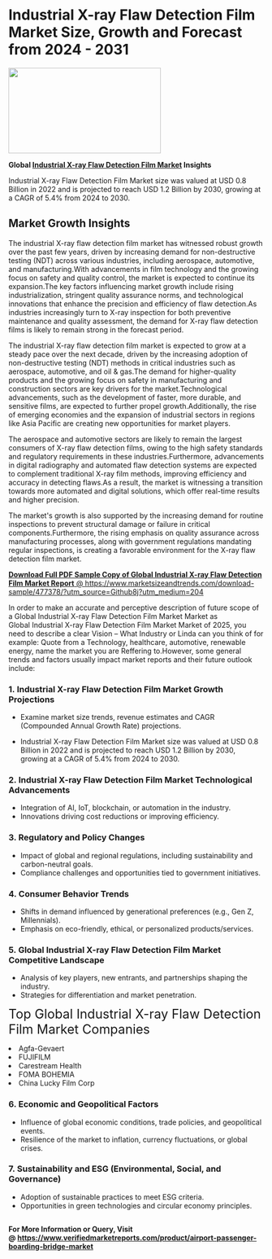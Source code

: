 <H1>Industrial X-ray Flaw Detection Film Market Size, Growth and Forecast from 2024 - 2031</H1><img class="aligncenter size-medium wp-image-584254" src="https://thirdeyenews.in/wp-content/uploads/2024/09/Global-Market-Research-300x168.jpeg" alt="" width="300" height="168" /><p><strong>Global&nbsp;<a href="https://www.marketsizeandtrends.com/download-sample/477378/?utm_source=Github8j?utm_medium=204">Industrial X-ray Flaw Detection Film Market</a> Insights</strong></p><p>Industrial X-ray Flaw Detection Film Market size was valued at USD 0.8 Billion in 2022 and is projected to reach USD 1.2 Billion by 2030, growing at a CAGR of 5.4% from 2024 to 2030.</p><p><h2>Market Growth Insights</h2> <p>The industrial X-ray flaw detection film market has witnessed robust growth over the past few years, driven by increasing demand for non-destructive testing (NDT) across various industries, including aerospace, automotive, and manufacturing.With advancements in film technology and the growing focus on safety and quality control, the market is expected to continue its expansion.The key factors influencing market growth include rising industrialization, stringent quality assurance norms, and technological innovations that enhance the precision and efficiency of flaw detection.As industries increasingly turn to X-ray inspection for both preventive maintenance and quality assessment, the demand for X-ray flaw detection films is likely to remain strong in the forecast period.</p> <p><a href="download_sample_link_here"></a></p> <p>The industrial X-ray flaw detection film market is expected to grow at a steady pace over the next decade, driven by the increasing adoption of non-destructive testing (NDT) methods in critical industries such as aerospace, automotive, and oil & gas.The demand for higher-quality products and the growing focus on safety in manufacturing and construction sectors are key drivers for the market.Technological advancements, such as the development of faster, more durable, and sensitive films, are expected to further propel growth.Additionally, the rise of emerging economies and the expansion of industrial sectors in regions like Asia Pacific are creating new opportunities for market players.</p> <p>The aerospace and automotive sectors are likely to remain the largest consumers of X-ray flaw detection films, owing to the high safety standards and regulatory requirements in these industries.Furthermore, advancements in digital radiography and automated flaw detection systems are expected to complement traditional X-ray film methods, improving efficiency and accuracy in detecting flaws.As a result, the market is witnessing a transition towards more automated and digital solutions, which offer real-time results and higher precision.</p> <p>The market's growth is also supported by the increasing demand for routine inspections to prevent structural damage or failure in critical components.Furthermore, the rising emphasis on quality assurance across manufacturing processes, along with government regulations mandating regular inspections, is creating a favorable environment for the X-ray flaw detection film market.</p> <p><a href="get_more_link_here"></p><p><span class=""><strong>Download Full PDF Sample Copy of Global Industrial X-ray Flaw Detection Film Market Report</strong> @ <a href="https://www.marketsizeandtrends.com/download-sample/477378/?utm_source=Github8j?utm_medium=204" target="_blank">https://www.marketsizeandtrends.com/download-sample/477378/?utm_source=Github8j?utm_medium=204</a></span></p><p>In order to make an accurate and perceptive description of future scope of a Global&nbsp;Industrial X-ray Flaw Detection Film Market Market as Global&nbsp;Industrial X-ray Flaw Detection Film Market Market of 2025, you need to describe a clear Vision &ndash; What Industry or Linda can you think of for example: Quote from a Technology, healthcare, automotive, renewable energy, name the market you are Reffering to.However, some general trends and factors usually impact market reports and their future outlook include:</p><h3>1.&nbsp;<strong>Industrial X-ray Flaw Detection Film Market Growth Projections</strong></h3><ul><li>Examine market size trends, revenue estimates and CAGR (Compounded Annual Growth Rate) projections.</li><li><p>Industrial X-ray Flaw Detection Film Market size was valued at USD 0.8 Billion in 2022 and is projected to reach USD 1.2 Billion by 2030, growing at a CAGR of 5.4% from 2024 to 2030.</p></li></ul><h3>2.&nbsp;<strong>Industrial X-ray Flaw Detection Film Market Technological Advancements</strong></h3><ul><li>Integration of AI, IoT, blockchain, or automation in the industry.</li><li>Innovations driving cost reductions or improving efficiency.</li></ul><h3>3.&nbsp;<strong>Regulatory and Policy Changes</strong></h3><ul><li>Impact of global and regional regulations, including sustainability and carbon-neutral goals.</li><li>Compliance challenges and opportunities tied to government initiatives.</li></ul><h3>4.&nbsp;<strong>Consumer Behavior Trends</strong></h3><ul><li>Shifts in demand influenced by generational preferences (e.g., Gen Z, Millennials).</li><li>Emphasis on eco-friendly, ethical, or personalized products/services.</li></ul><h3>5.&nbsp;<strong>Global Industrial X-ray Flaw Detection Film Market Competitive Landscape</strong></h3><ul><li>Analysis of key players, new entrants, and partnerships shaping the industry.</li><li>Strategies for differentiation and market penetration.</li></ul><p data-pm-slice="1 1 []"><span style="color: inherit; font-family: inherit; font-size: 25px;">Top Global Industrial X-ray Flaw Detection Film Market Companies</span></p><div class="" data-test-id=""><p><li>Agfa-Gevaert</li><li> FUJIFILM</li><li> Carestream Health</li><li> FOMA BOHEMIA</li><li> China Lucky Film Corp</li></p></div><h3>6.&nbsp;<strong>Economic and Geopolitical Factors</strong></h3><ul><li>Influence of global economic conditions, trade policies, and geopolitical events.</li><li>Resilience of the market to inflation, currency fluctuations, or global crises.</li></ul><h3>7.&nbsp;<strong>Sustainability and ESG (Environmental, Social, and Governance)</strong></h3><ul><li>Adoption of sustainable practices to meet ESG criteria.</li><li>Opportunities in green technologies and circular economy principles.</li></ul><h2><strong style="font-size: 14px;">For More Information or Query, Visit @&nbsp;</strong><a style="background-color: #ffffff; font-size: 14px;" href="https://www.marketsizeandtrends.com/report/industrial-x-ray-flaw-detection-film-market/" target="_blank">https://www.verifiedmarketreports.com/product/airport-passenger-boarding-bridge-market</a></h2>